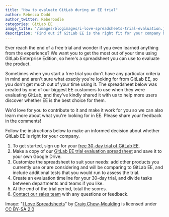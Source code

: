 ```yaml
---
title: "How to evaluate GitLab during an EE trial"
author: Rebecca Dodd
author_twitter: Reberoodle
categories: GitLab EE
image_title: '/images/blogimages/i-love-spreadsheets-trial-evaluation.jpg'
description: "Find out if GitLab EE is the right fit for your company by evaluating your free trial with this handy spreadsheet"
---
```


Ever reach the end of a free trial and wonder if you even learned anything from the experience? We want you to get the most out of your time using GitLab Enterprise Edition, so here's a spreadsheet you can use to evaluate the product.

<!-- more -->

Sometimes when you start a free trial you don't have any particular criteria in mind and aren't sure what exactly you're looking for from GitLab EE, so you don't get much out of your time using it. The spreadsheet below was created by one of our biggest EE customers to use when they were evaluating GitLab, and they've kindly shared it with us to help more users discover whether EE is the best choice for them. 

We'd love for you to contribute to it and make it work for you so we can also learn more about what you're looking for in EE. Please share your feedback in the comments!

Follow the instructions below to make an informed decision about whether GitLab EE is right for your company.

1. To get started, sign up for your [free 30-day trial of GitLab EE](https://about.gitlab.com/free-trial/).
1. Make a copy of our [GitLab EE trial evaluation spreadsheet](https://docs.google.com/spreadsheets/d/1gUzEoiJqbkE35lCmpk8UqFP1bMfzG3SjmstFQKaVxFM/edit?usp=sharing) and save it to your own Google Drive.
1. Customize the spreadsheet to suit your needs: add other products you currently use or are considering and will be comparing to GitLab EE, and include additional tests that you would run to assess the trial.
1. Create an evaluation timeline for your 30-day trial, and divide tasks between departments and teams if you like.
1. At the end of the trial period, total the scores.
1. [Contact our sales team](https://about.gitlab.com/sales/) with any questions or feedback.


Image: "[I Love Spreadsheets](https://www.flickr.com/photos/craigmoulding/8399214678/)" by [Craig Chew-Moulding](https://www.flickr.com/photos/craigmoulding/) is licensed under [CC BY-SA 2.0](https://creativecommons.org/licenses/by-sa/2.0/)

